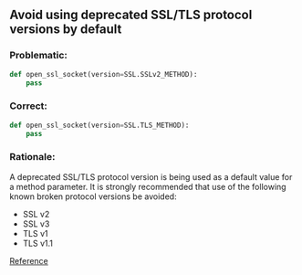 ## Avoid using deprecated SSL/TLS protocol versions by default

### Problematic:


```python
def open_ssl_socket(version=SSL.SSLv2_METHOD):
    pass
```


### Correct:

```python
def open_ssl_socket(version=SSL.TLS_METHOD):
    pass
```

### Rationale:

A deprecated SSL/TLS protocol version is being used as a default value for a method parameter.
It is strongly recommended that use of the following known broken protocol versions be avoided:
* SSL v2
* SSL v3
* TLS v1
* TLS v1.1

[Reference](https://docs.openstack.org/bandit/latest/plugins/b503_ssl_with_bad_defaults.html)